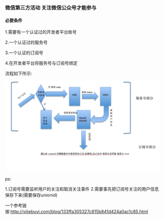 ### 微信第三方活动 关注微信公众号才能参与

#### 必要条件

1.需要有一个认证过的开发者平台账号

2.一个认证过的服务号

3.一个认证的订阅号

4.在开发者平台将服务号与订阅号绑定

流程如下所示:

![Alt text](WechatIMG197.jpeg)

ps:

1.订阅号需要监听用户的关注和取消关注事件
2.需要事先把订阅号关注的用户信息保存下来(需要保存unionid)

一个参考链接:http://yijiebuyi.com/blog/133ffa305327c815b841d424a0ac1c85.html